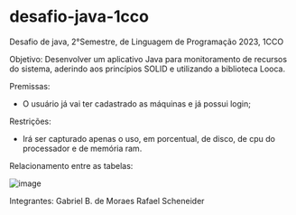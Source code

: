 # desafio-java-1cco
Desafio de java, 2°Semestre, de Linguagem de Programação 2023, 1CCO 

Objetivo: 
Desenvolver um aplicativo Java para monitoramento de recursos do sistema, aderindo aos princípios SOLID e utilizando a biblioteca Looca.

Premissas:
- O usuário já vai ter cadastrado as máquinas e já possui login;

Restrições: 
- Irá ser capturado apenas o uso, em porcentual, de disco, de cpu do processador e de memória ram.



Relacionamento entre as tabelas:

![image](https://github.com/gabrielBmoraes/desafio-java-1cco/assets/125585512/7bdc2619-9aa8-4bc6-9e90-e645be0422cb)





Integrantes: 
Gabriel B. de Moraes 
Rafael Scheneider
